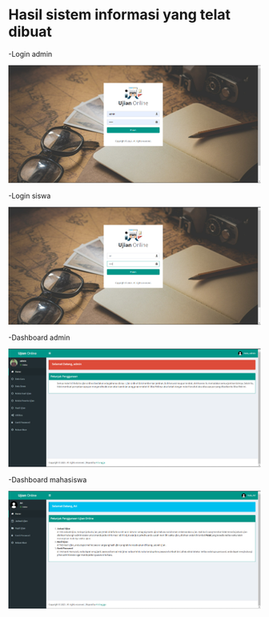 # Hasil sistem informasi yang telat dibuat

-Login admin

![img 1](Screenshot/Screenshot_1.png)

-Login siswa

![img 1](Screenshot/Screenshot_8.png)

-Dashboard admin

![img 1](Screenshot/Screenshot_2.png)

-Dashboard mahasiswa

![img 1](Screenshot/Screenshot_9.png)
